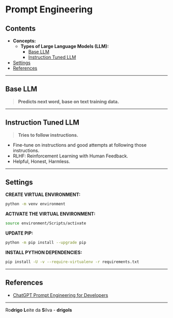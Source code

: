 # Prompt Engineering

## Contents

 - **Concepts:**
   - **Types of Large Language Models (LLM):**
     - [Base LLM](#base-llm)
     - [Instruction Tuned LLM](#instruction-tuned-llm)
 - [Settings](#settings)
 - [References](#references)

<!--- ( Concepts ) -->

---

<div id="base-llm"></div>

## Base LLM

> **Predicts next word, base on text training data.**

---

<div id="instruction-tuned-llm"></div>

## Instruction Tuned LLM

> **Tries to follow instructions.**

 - Fine-tune on instructions and good attempts at following those instructions.
 - RLHF: Reinforcement Learning with Human Feedback.
 - Helpful, Honest, Harmless.

<!--- ( Settings ) -->

---

<div id="settings"></div>

## Settings

**CREATE VIRTUAL ENVIRONMENT:**  
```bash
python -m venv environment
```

**ACTIVATE THE VIRTUAL ENVIRONMENT:**  
```bash
source environment/Scripts/activate
```

**UPDATE PIP:**
```bash
python -m pip install --upgrade pip
```

**INSTALL PYTHON DEPENDENCIES:**  
```bash
pip install -U -v --require-virtualenv -r requirements.txt
```

<!--- ( References ) -->

---

<div id="references"></div>

## References

 - [ChatGPT Prompt Engineering for Developers](https://www.deeplearning.ai/short-courses/chatgpt-prompt-engineering-for-developers/)

---

Ro**drigo** **L**eite da **S**ilva - **drigols**

